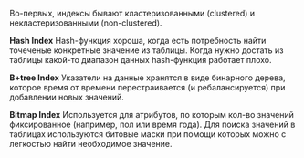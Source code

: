 Во-первых, индексы бывают кластеризованными (clustered) и некластеризованными (non-clustered).

**Hash Index**
Hash-функция хороша, когда есть потребность найти точеченые конкретные значение из таблицы. Когда нужно достать из таблицы какой-то диапазон данных hash-функция работает плохо.

**B+tree Index**
Указатели на данные хранятся в виде бинарного дерева, которое время от времени перестраивается (и ребалансируется) при добавлении новых значений.

**Bitmap Index**
Используется для атрибутов, по которым кол-во значений фиксированное (например, пол или время года). Для поиска значений в таблицах используются битовые маски при помощи которых можно с легкостью найти необходимое значение.